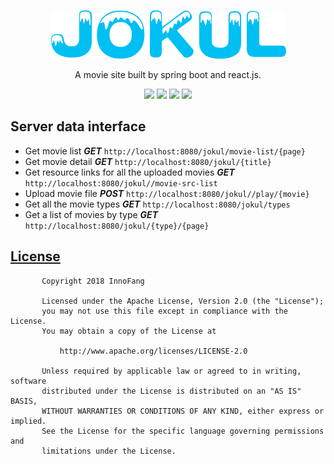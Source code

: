 <div align="center">

![](https://raw.githubusercontent.com/InnoFang/jokul/master/client/src/images/JOKUL.png?token=AO_t-mh3rDje6XQ0m4-CGgJSNu3axBBQks5a_-s2wA%3D%3D)

A movie site built by spring boot and react.js.

![](https://img.shields.io/badge/spring%20boot-2.0.1.RELEASE-green.svg)   ![](https://img.shields.io/badge/react-16.3.2-blue.svg) ![](https://img.shields.io/badge/react--router--dom-4.2.2-orange.svg) ![](https://img.shields.io/badge/antd-3.4.4-85C1E9.svg)

</div>

## Server data interface

 + Get movie list ***GET*** `http://localhost:8080/jokul/movie-list/{page}`
 + Get movie detail ***GET*** `http://localhost:8080/jokul/{title}`
 + Get resource links for all the uploaded movies ***GET*** `http://localhost:8080/jokul//movie-src-list`
 + Upload movie file ***POST*** `http://localhost:8080/jokul//play/{movie}`
 + Get all the movie types ***GET*** `http://localhost:8080/jokul/types`
 + Get a list of movies by type ***GET*** `http://localhost:8080/jokul/{type}/{page}`

## [License](https://github.com/InnoFang/jokul/blob/master/LICENSE)


           Copyright 2018 InnoFang

           Licensed under the Apache License, Version 2.0 (the "License");
           you may not use this file except in compliance with the License.
           You may obtain a copy of the License at

               http://www.apache.org/licenses/LICENSE-2.0

           Unless required by applicable law or agreed to in writing, software
           distributed under the License is distributed on an "AS IS" BASIS,
           WITHOUT WARRANTIES OR CONDITIONS OF ANY KIND, either express or implied.
           See the License for the specific language governing permissions and
           limitations under the License.